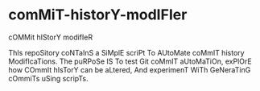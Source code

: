 # comMiT-historY-modIFIer
cOMMit hIStorY modifIeR

ThIs repoSitory coNTaInS a SiMplE scriPt To AUtoMate coMmIT history ModifIcaTions. The puRPoSe IS To test Git coMmIT aUtoMaTiOn, exPlOrE how COmmIt hIsTorY can be aLtered, And experimenT WiTh GeNeraTinG cOmmiTs uSing scripTs.

